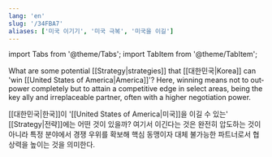 ```yaml
---
lang: 'en'
slug: '/34FBA7'
aliases: ['미국 이기기', '미국 극복', '미국을 이길']
---
```


import Tabs from '@theme/Tabs';
import TabItem from '@theme/TabItem';

<Tabs groupId='lang' queryString>
<TabItem value='en' label='English 🇺🇸' lang='en-US' default>
<div lang='en-US'>

What are some potential [[Strategy|strategies]] that [[대한민국|Korea]] can 'win [[United States of America|America]]'?
Here, winning means not to outpower completely but to attain a competitive edge in select areas, being the key ally and irreplaceable partner, often with a higher negotiation power.

</div>
</TabItem>
<TabItem value='ko' label='한국어 🇰🇷' lang='ko-KR'>
<div lang='ko-KR'>

[[대한민국|한국]]이 '[[United States of America|미국]]을 이길 수 있는' [[Strategy|전략]]에는 어떤 것이 있을까?
여기서 이긴다는 것은 완전히 압도하는 것이 아니라 특정 분야에서 경쟁 우위를 확보해 핵심 동맹이자 대체 불가능한 파트너로서 협상력을 높이는 것을 의미한다.

</div>
</TabItem>
</Tabs>
